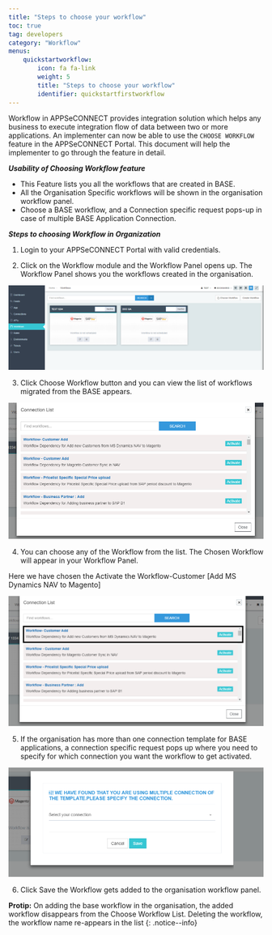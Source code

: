 ```yaml
---
title: "Steps to choose your workflow"
toc: true
tag: developers
category: "Workflow"
menus: 
    quickstartworkflow:
        icon: fa fa-link
        weight: 5
        title: "Steps to choose your workflow" 
        identifier: quickstartfirstworkflow
---
```


Workflow in APPSeCONNECT provides integration solution which helps any business to execute integration flow of data between two or more applications. 
An implementer can now be able to use the `CHOOSE WORKFLOW` feature in the APPSeCONNECT Portal. This document will help the implementer to go through the feature in detail.

 ***Usability of Choosing Workflow feature***

* This Feature lists you all the workflows that are created in BASE.
* All the Organisation Specific workflows will be shown in the organisation workflow panel.
* Choose a BASE workflow, and a Connection specific request pops-up in case of multiple BASE Application Connection.

***Steps to choosing Workflow in Organization***

1. Login to your APPSeCONNECT Portal with valid credentials.

2. Click on the Workflow module and the Workflow Panel opens up. The Workflow Panel shows you the workflows created in the organisation.

![ChooseWorkflow1](/staticfiles/workflow-management/media/ChooseWorkflow1.png)

3.  Click Choose Workflow button and you can view the list of workflows migrated from the BASE appears.

![ChooseWorkflow-Connectionlist](/staticfiles/workflow-management/media/ChooseWorkflow-Connectionlist.png)

4.  You can choose any of the Workflow from the list. The Chosen Workflow will appear in your Workflow Panel.

Here we have chosen the Activate the Workflow-Customer [Add MS Dynamics NAV to Magento]

![ActivateWorkflow-Connectionlist](/staticfiles/workflow-management/media/ActivateWorkflow-Connectionlist.png)

5.  If the organisation has more than one connection template for BASE applications, a connection specific request pops up where you need to specify 
for which connection you want the workflow to get activated.

![ChooseConnection-mutliple](/staticfiles/workflow-management/media/ChooseConnection-mutliple.png)

6.  Click Save the Workflow gets added to the organisation workflow panel.

**Protip:** On adding the base workflow in the organisation, the added workflow disappears from the Choose Workflow List. 
   Deleting the workflow, the workflow name re-appears in the list
  {: .notice--info}

